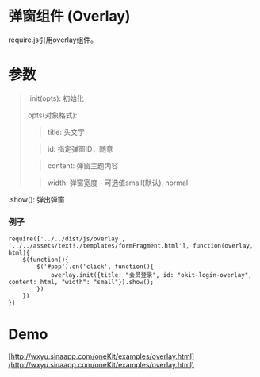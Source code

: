 弹窗组件 (Overlay)
======
require.js引用overlay组件。

参数
====
>.init(opts): 初始化
>
> opts(对象格式):
>> title: 头文字
>
>> id: 指定弹窗ID，随意
>
>> content: 弹窗主题内容
>
>> width: 弹窗宽度 - 可选值small(默认), normal
> 
.show(): 弹出弹窗


### 例子
    require(['../../dist/js/overlay', '../../assets/text!./templates/formFragment.html'], function(overlay, html){
		$(function(){
			$('#pop').on('click', function(){
				overlay.init({title: "会员登录", id: "okit-login-overlay", content: html, "width": "small"}).show();
			})
		})
	})
###

Demo
====
[http://wxyu.sinaapp.com/oneKit/examples/overlay.html](http://wxyu.sinaapp.com/oneKit/examples/overlay.html)
